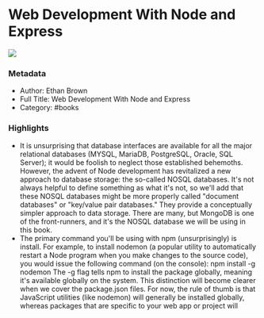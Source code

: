 # Web Development With Node and Express

![](https://images-na.ssl-images-amazon.com/images/I/51L%2Biq%2Bh6EL._SL2000_.jpg)

### Metadata

- Author: Ethan Brown
- Full Title: Web Development With Node and Express
- Category: #books

### Highlights

- It is unsurprising that database interfaces are available for all the major relational databases (MYSQL, MariaDB, PostgreSQL, Oracle, SQL Server); it would be foolish to neglect those established behemoths. However, the advent of Node development has revitalized a new approach to database storage: the so-called NOSQL databases. It's not always helpful to define something as what it's not, so we'll add that these NOSQL databases might be more properly called "document databases" or "key/value pair databases." They provide a conceptually simpler approach to data storage. There are many, but MongoDB is one of the front-runners, and it's the NOSQL database we will be using in this book.
- The primary command you'll be using with npm (unsurprisingly) is install. For example, to install nodemon (a popular utility to automatically restart a Node program when you make changes to the source code), you would issue the following command (on the console):
  npm install -g nodemon 
  The -g flag tells npm to install the package globally, meaning it's available globally on the system. This distinction will become clearer when we cover the package.json files.
  For now, the rule of thumb is that JavaScript utilities (like nodemon) will generally be installed globally, whereas packages that are specific to your web app or project will
